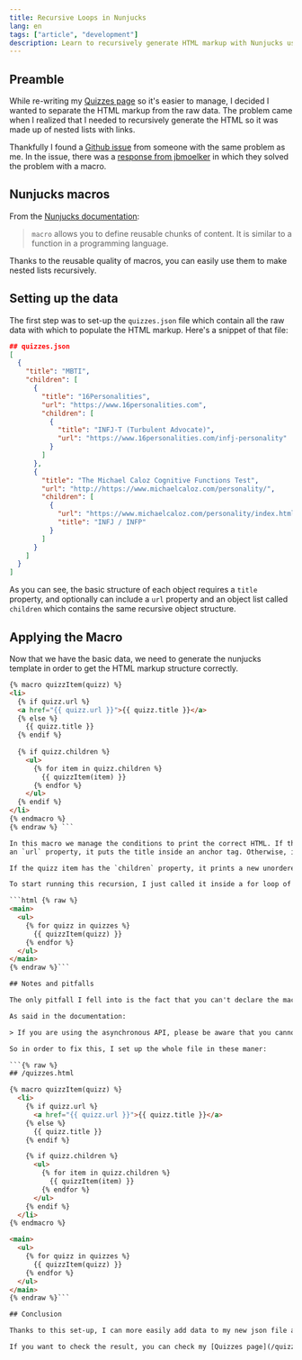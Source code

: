 ```yaml
---
title: Recursive Loops in Nunjucks
lang: en
tags: ["article", "development"]
description: Learn to recursively generate HTML markup with Nunjucks using a static JSON file.
---
```


## Preamble

While re-writing my [Quizzes page](/quizzes) so it's easier to manage, I decided I wanted to separate the HTML markup from the raw data. The problem came when I realized that I needed to recursively generate the HTML so it was made up of nested lists with links.

Thankfully I found a [Github issue](https://github.com/mozilla/nunjucks/issues/416) from someone with the same problem as me. In the issue, there was a [response from jbmoelker](https://github.com/mozilla/nunjucks/issues/416#issuecomment-206335032) in which they solved the problem with a macro.

## Nunjucks macros

From the [Nunjucks documentation](https://mozilla.github.io/nunjucks/):

> `macro` allows you to define reusable chunks of content. It is similar to a function in a programming language.

Thanks to the reusable quality of macros, you can easily use them to make nested lists recursively.

## Setting up the data

The first step was to set-up the `quizzes.json` file which contain all the raw data with which to populate the HTML markup. Here's a snippet of that file:

```json
## quizzes.json
[
  {
    "title": "MBTI",
    "children": [
      {
        "title": "16Personalities",
        "url": "https://www.16personalities.com",
        "children": [
          {
            "title": "INFJ-T (Turbulent Advocate)",
            "url": "https://www.16personalities.com/infj-personality"
          }
        ]
      },
      {
        "title": "The Michael Caloz Cognitive Functions Test",
        "url": "http://https://www.michaelcaloz.com/personality/",
        "children": [
          {
            "url": "https://www.michaelcaloz.com/personality/index.html?screen=last&Ti=6&Te=2&Fi=9&Fe=11&Si=4&Se=8&Ni=6&Ne=6&SJ=0&NF=1.5&NT=1.5&SP=0&iFi=0&iTi=0&iSi=1&iNi=0&iFe=0&iTe=1&iSe=0&iNe=1&E=0&I=2&N=2&S=0&T=0&F=2&J=0&P=0",
            "title": "INFJ / INFP"
          }
        ]
      }
    ]
  }
]
```

As you can see, the basic structure of each object requires a `title` property, and optionally can include a `url` property and an object list called `children` which contains the same recursive object structure.

## Applying the Macro

Now that we have the basic data, we need to generate the nunjucks template in order to get the HTML markup structure correctly.

```html {% raw %}
{% macro quizzItem(quizz) %}
<li>
  {% if quizz.url %}
  <a href="{{ quizz.url }}">{{ quizz.title }}</a>
  {% else %} 
    {{ quizz.title }} 
  {% endif %} 
  
  {% if quizz.children %}
    <ul>
      {% for item in quizz.children %} 
        {{ quizzItem(item) }} 
      {% endfor %}
    </ul>
  {% endif %}
</li>
{% endmacro %} 
{% endraw %} ``` 

In this macro we manage the conditions to print the correct HTML. If the quizz item has
an `url` property, it puts the title inside an anchor tag. Otherwise, it's a regular text element.

If the quizz item has the `children` property, it prints a new unordered list and the macro calls itself to generate lists in recursion.

To start running this recursion, I just called it inside a for loop of all quizzes.

```html {% raw %}
<main>
  <ul>
    {% for quizz in quizzes %}
      {{ quizzItem(quizz) }}
    {% endfor %}
  </ul>
</main>
{% endraw %}```

## Notes and pitfalls

The only pitfall I fell into is the fact that you can't declare the macro inside a block declaration.

As said in the documentation:

> If you are using the asynchronous API, please be aware that you cannot do anything asynchronous inside macros. This is because macros are called like normal functions. In the future we may have a way to call a function asynchronously. If you do this now, the behavior is undefined.

So in order to fix this, I set up the whole file in these maner:

```{% raw %}
## /quizzes.html

{% macro quizzItem(quizz) %}
  <li>
    {% if quizz.url %}
      <a href="{{ quizz.url }}">{{ quizz.title }}</a>
    {% else %}
      {{ quizz.title }}
    {% endif %}

    {% if quizz.children %}
      <ul>
        {% for item in quizz.children %}
          {{ quizzItem(item) }}
        {% endfor %}
      </ul>
    {% endif %}
  </li>
{% endmacro %}

<main>
  <ul>
    {% for quizz in quizzes %}
      {{ quizzItem(quizz) }}
    {% endfor %}
  </ul>
</main>
{% endraw %}```

## Conclusion

Thanks to this set-up, I can more easily add data to my new json file and not have to worry about the markup structure, and I can also re-structure the HTML markup easily if I ever want to.

If you want to check the result, you can check my [Quizzes page](/quizzes).